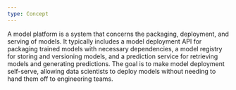 ```yaml
---
type: Concept
---
```


A model platform is a system that concerns the packaging, deployment, and serving of models. It typically includes a model deployment API for packaging trained models with necessary dependencies, a model registry for storing and versioning models, and a prediction service for retrieving models and generating predictions. The goal is to make model deployment self-serve, allowing data scientists to deploy models without needing to hand them off to engineering teams.